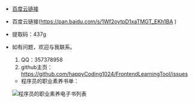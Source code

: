 - [百度云链接](https://pan.baidu.com/s/1Wf2oytpD1xaTMGT_EKh1BA )
- 百度云链接(https://pan.baidu.com/s/1Wf2oytpD1xaTMGT_EKh1BA )
- 提取码：437g
- 如有问题，欢迎与我联系。
  1. QQ：357378958
  2. github主页：https://github.com/happyCoding1024/FrontendLearningTool/issues
  - 程序员的职业素养书单：
  
  ![程序员的职业素养电子书列表](https://happycoding1024.github.io/FrontendLearningTool/img/电子书列表/程序员的职业素养.png)
